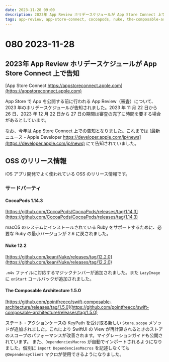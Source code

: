 ```yaml
---
date: 2023-11-28 09:00
description: 2023年 App Review ホリデースケジュールが App Store Connect 上で告知、CocoaPods 1.14.3 が公開、The Composable Architecture (TCA) 1.5.0 が公開され DependenciesMacros が自動インポートされるように、ほか
tags: app-review, app-store-connect, cocoapods, nuke, the-composable-architecture, tca
---
```

# 080 2023-11-28

## 2023年 App Review ホリデースケジュールが App Store Connect 上で告知

[App Store Connect https://appstoreconnect.apple.com](https://appstoreconnect.apple.com)

App Store で App を公開する前に行われる App Review（審査）について、2023 年のホリデースケジュールが告知されました。2023 年 11 月 22 日から 26 日、2023 年 12 月 22 日から 27 日の期間は審査の完了に時間を要する場合があるとしています。

なお、今年は App Store Connect 上での告知となりました。これまでは [最新ニュース - Apple Developer https://developer.apple.com/jp/news](https://developer.apple.com/jp/news) にて告知されていました。

## OSS のリリース情報

iOS アプリ開発でよく使われている OSS のリリース情報です。

### サードパーティ

#### CocoaPods 1.14.3

[https://github.com/CocoaPods/CocoaPods/releases/tag/1.14.3](https://github.com/CocoaPods/CocoaPods/releases/tag/1.14.3)

macOS のシステムにインストールされている Ruby をサポートするために、必要な Ruby の最小バージョンが 2.6 に戻されました。

#### Nuke 12.2

[https://github.com/kean/Nuke/releases/tag/12.2.0](https://github.com/kean/Nuke/releases/tag/12.2.0)

`.m4v` ファイルに対応するマジックナンバーが追加されました。また `LazyImage` に `onStart` コールバックが追加されました。

#### The Composable Architecture 1.5.0

[https://github.com/pointfreeco/swift-composable-architecture/releases/tag/1.5.0](https://github.com/pointfreeco/swift-composable-architecture/releases/tag/1.5.0)

ステート・アクションケースの KeyPath を受け取る新しい `Store.scope` メソッドが追加されました。これにより SwiftUI の View が再計算されるときのストアのスコープのパフォーマンスが改善されます。マイグレーションガイドも公開されています。
また、`DependenciesMacros` が自動でインポートされるようになりました。個別に `import DependenciesMacros` を記述しなくても `@DependencyClient` マクロが使用できるようになりました。
